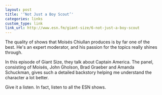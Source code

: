 ```yaml
---
layout: post
title: '‘Not Just a Boy Scout’'
categories: links
custom_type: link
link_url: http://www.esn.fm/giant-size/6-not-just-a-boy-scout
---
```

The quality of shows that Moisés Chiullan produces is by far one of the best. He's an expert moderator, and his passion for the topics really shines through.

In this episode of Giant Size, they talk about Captain America. The panel, consisting of Moisés, John Gholson, Brad Graeber and Amanda Schuckman, gives such a detailed backstory helping me understand the character a lot better.

Give it a listen. In fact, listen to all the ESN shows.